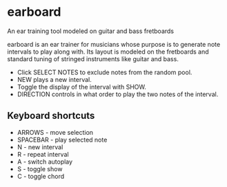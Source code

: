 # earboard
An ear training tool modeled on guitar and bass fretboards

earboard is an ear trainer for musicians whose purpose is to generate note intervals to play along with. Its layout is modeled on the fretboards and standard tuning of stringed instruments like guitar and bass.

- Click SELECT NOTES to exclude notes from the random pool.
- NEW plays a new interval.
- Toggle the display of the interval with SHOW.
- DIRECTION controls in what order to play the two notes of the interval.

## Keyboard shortcuts
- ARROWS - move selection
- SPACEBAR - play selected note
- N - new interval
- R - repeat interval
- A - switch autoplay
- S - toggle show
- C - toggle chord 

